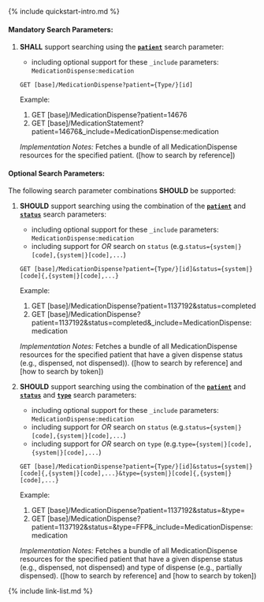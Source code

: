 {% include quickstart-intro.md %}

#### Mandatory Search Parameters:

1. **SHALL** support searching using the **[`patient`](SearchParameter-us-core-medicationdispense-patient.html)** search parameter:

    - including optional support for these `_include` parameters: `MedicationDispense:medication`

    `GET [base]/MedicationDispense?patient={Type/}[id]`

    Example:
    
      1. GET [base]/MedicationDispense?patient=14676
      1. GET [base]/MedicationStatement?patient=14676&amp;_include=MedicationDispense:medication

    *Implementation Notes:* Fetches a bundle of all MedicationDispense resources for the specified patient. ([how to search by reference])


#### Optional Search Parameters:

The following search parameter combinations **SHOULD** be supported:

1. **SHOULD** support searching using the combination of the **[`patient`](SearchParameter-us-core-medicationdispense-patient.html)** and **[`status`](SearchParameter-us-core-medicationdispense-status.html)** search parameters:
    - including optional support for these `_include` parameters: `MedicationDispense:medication`
    - including support for *OR* search on `status` (e.g.`status={system|}[code],{system|}[code],...`)

    `GET [base]/MedicationDispense?patient={Type/}[id]&status={system|}[code]{,{system|}[code],...}`

    Example:
    
      1. GET [base]/MedicationDispense?patient=1137192&amp;status=completed
      1. GET [base]/MedicationDispense?patient=1137192&amp;status=completed&amp;_include=MedicationDispense:medication

    *Implementation Notes:* Fetches a bundle of all MedicationDispense resources for the specified patient that have a given dispense status (e.g., dispensed, not dispensed)). ([how to search by reference] and [how to search by token])

1. **SHOULD** support searching using the combination of the **[`patient`](SearchParameter-us-core-medicationdispense-patient.html)** and **[`status`](SearchParameter-us-core-medicationdispense-status.html)** and **[`type`](SearchParameter-us-core-medicationdispense-type.html)** search parameters:
    - including optional support for these `_include` parameters: `MedicationDispense:medication`
    - including support for *OR* search on `status` (e.g.`status={system|}[code],{system|}[code],...`)
    - including support for *OR* search on `type` (e.g.`type={system|}[code],{system|}[code],...`)

    `GET [base]/MedicationDispense?patient={Type/}[id]&status={system|}[code]{,{system|}[code],...}&type={system|}[code]{,{system|}[code],...}`

    Example:
    
      1. GET [base]/MedicationDispense?patient=1137192&amp;status=&amp;type=
      1. GET [base]/MedicationDispense?patient=1137192&amp;status=&amp;type=FFP&amp;_include=MedicationDispense:medication

    *Implementation Notes:* Fetches a bundle of all MedicationDispense resources for the specified patient that have a given dispense status (e.g., dispensed, not dispensed) and type of dispense (e.g., partially dispensed). ([how to search by reference] and [how to search by token])



{% include link-list.md %}